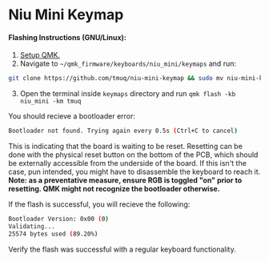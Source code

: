 # Niu Mini Keymap

#### Flashing Instructions (GNU/Linux):
1. [Setup QMK.](https://docs.qmk.fm/#/newbs_getting_started)
2. Navigate to `~/qmk_firmware/keyboards/niu_mini/keymaps` and run:
```sh
git clone https://github.com/tmuq/niu-mini-keymap && sudo mv niu-mini-keymap tmuq
```
3. Open the terminal inside `keymaps` directory and run `qmk flash -kb niu_mini -km tmuq`

You should recieve a bootloader error:
```sh
Bootloader not found. Trying again every 0.5s (Ctrl+C to cancel)
```
This is indicating that the board is waiting to be reset. Resetting can be done with the physical reset button on the bottom of the PCB, which should be externally accessible from the underside of the board. If this isn't the case, pun intended, you might have to disassemble the keyboard to reach it. **Note: as a preventative measure, ensure RGB is toggled "on" prior to resetting. QMK might not recognize the bootloader otherwise.**

If the flash is successful, you will recieve the following:
```sh
Bootloader Version: 0x00 (0)
Validating...
25574 bytes used (89.20%)
```
Verify the flash was successful with a regular keyboard functionality. 
